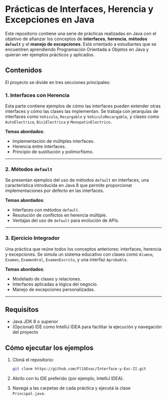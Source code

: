 # Prácticas de Interfaces, Herencia y Excepciones en Java

Este repositorio contiene una serie de prácticas realizadas en Java con el objetivo de afianzar los conceptos de **interfaces**, **herencia**, **métodos `default`** y el **manejo de excepciones**. Está orientado a estudiantes que se encuentren aprendiendo Programación Orientada a Objetos en Java y quieran ver ejemplos prácticos y aplicados.

## Contenidos

El proyecto se divide en tres secciones principales:

### 1. Interfaces con Herencia

Esta parte contiene ejemplos de cómo las interfaces pueden extender otras interfaces y cómo las clases las implementan. Se trabaja con jerarquías de interfaces como `Vehiculo`, `Recargable` y `VehiculoRecargable`, y clases como `AutoElectrico`, `BiciElectrica` y `MonopatinElectrico`.

**Temas abordados**:

* Implementación de múltiples interfaces.
* Herencia entre interfaces.
* Principio de sustitución y polimorfismo.

---

### 2. Métodos `default`

Se presentan ejemplos del uso de métodos `default` en interfaces, una característica introducida en Java 8 que permite proporcionar implementaciones por defecto en las interfaces.

**Temas abordados**:

* Interfaces con métodos `default`.
* Resolución de conflictos en herencia múltiple.
* Ventajas del uso de `default` para evolución de APIs.

---

### 3. Ejercicio Integrador

Una práctica que reúne todos los conceptos anteriores: interfaces, herencia y excepciones. Se simula un sistema educativo con clases como `Alumno`, `Examen`, `ExamenOral`, `ExamenEscrito`, y una interfaz `Aprobable`.

**Temas abordados**:

* Modelado de clases y relaciones.
* Interfaces aplicadas a lógica del negocio.
* Manejo de excepciones personalizadas.

---

## Requisitos

* Java JDK 8 o superior
* (Opcional) IDE como IntelliJ IDEA para facilitar la ejecución y navegación del proyecto

## Cómo ejecutar los ejemplos

1. Cloná el repositorio:

   ```bash
   git clone https://github.com/Fl1XEvac/Interface-y-Exc-II.git
   ```

2. Abrilo con tu IDE preferido (por ejemplo, IntelliJ IDEA).

3. Navegá a las carpetas de cada práctica y ejecutá la clase `Principal.java`.
